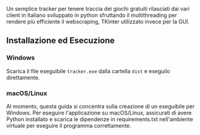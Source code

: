 Un semplice tracker per tenere traccia dei giochi gratuiti rilasciati dai vari client in Italiano sviluppato in python sfruttando il multithreading per rendere più efficiente il webscraping, TKinter utilizzato invece per la GUI.

## Installazione ed Esecuzione

### Windows

Scarica il file eseguibile `tracker.exe` dalla cartella `dist` e eseguilo direttamente.

### macOS/Linux

Al momento, questa guida si concentra sulla creazione di un eseguibile per Windows. Per eseguire l'applicazione su macOS/Linux, assicurati di avere Python installato e 
scarica le dipendenze in requirements.txt nell'ambiente virtuale per eseguire il programma correttamente.



